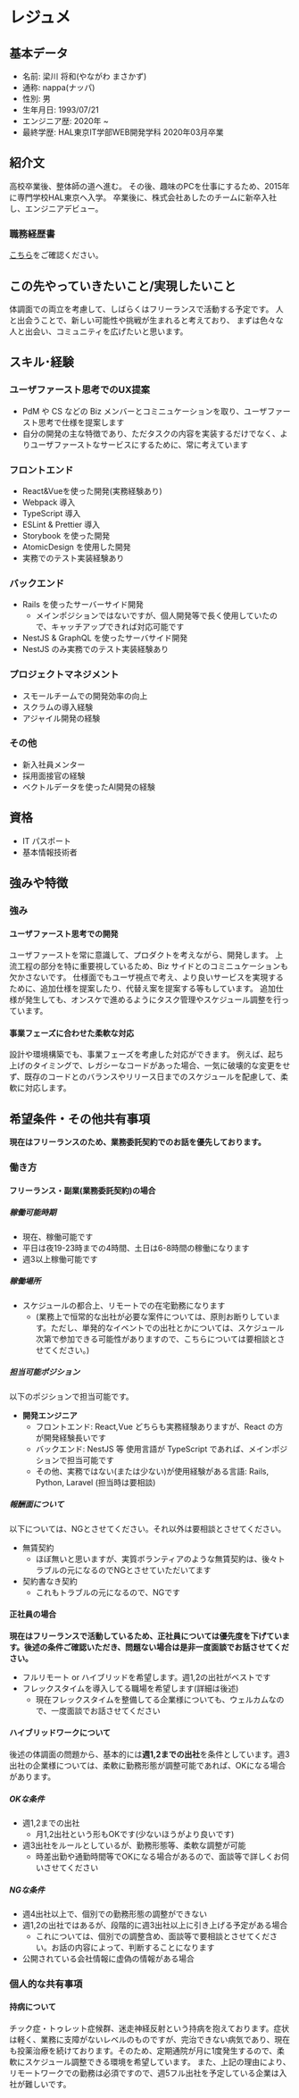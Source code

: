 # レジュメ
## 基本データ
- 名前: 梁川 将和(やながわ まさかず)
- 通称: nappa(ナッパ)
- 性別: 男
- 生年月日: 1993/07/21
- エンジニア歴: 2020年 ~
- 最終学歴: HAL東京IT学部WEB開発学科 2020年03月卒業

## 紹介文
高校卒業後、整体師の道へ進む。
その後、趣味のPCを仕事にするため、2015年に専門学校HAL東京へ入学。
卒業後に、株式会社あしたのチームに新卒入社し、エンジニアデビュー。

### 職務経歴書
[こちら](/bio)をご確認ください。

## この先やっていきたいこと/実現したいこと
体調面での両立を考慮して、しばらくはフリーランスで活動する予定です。
人と出会うことで、新しい可能性や挑戦が生まれると考えており、
まずは色々な人と出会い、コミュニティを広げたいと思います。

## スキル･経験

### ユーザファースト思考でのUX提案
- PdM や CS などの Biz メンバーとコミニュケーションを取り、ユーザファースト思考で仕様を提案します
- 自分の開発の主な特徴であり、ただタスクの内容を実装するだけでなく、よりユーザファーストなサービスにするために、常に考えています

### フロントエンド
- React&Vueを使った開発(実務経験あり)
- Webpack 導入
- TypeScript 導入
- ESLint & Prettier 導入
- Storybook を使った開発
- AtomicDesign を使用した開発
- 実務でのテスト実装経験あり

### バックエンド
- Rails を使ったサーバーサイド開発
  - メインポジションではないですが、個人開発等で長く使用していたので、キャッチアップできれば対応可能です
- NestJS & GraphQL を使ったサーバサイド開発
- NestJS のみ実務でのテスト実装経験あり

### プロジェクトマネジメント
- スモールチームでの開発効率の向上
- スクラムの導入経験
- アジャイル開発の経験

### その他
- 新入社員メンター
- 採用面接官の経験
- ベクトルデータを使ったAI開発の経験

## 資格
- IT パスポート
- 基本情報技術者

## 強みや特徴
### 強み
#### ユーザファースト思考での開発
ユーザファーストを常に意識して、プロダクトを考えながら、開発します。
上流工程の部分を特に重要視しているため、Biz サイドとのコミニュケーションも欠かさないです。
仕様面でもユーザ視点で考え、より良いサービスを実現するために、追加仕様を提案したり、代替え案を提案する等もしています。
追加仕様が発生しても、オンスケで進めるようにタスク管理やスケジュール調整を行っています。

#### 事業フェーズに合わせた柔軟な対応
設計や環境構築でも、事業フェーズを考慮した対応ができます。
例えば、起ち上げのタイミングで、レガシーなコードがあった場合、一気に破壊的な変更をせず、既存のコードとのバランスやリリース日までのスケジュールを配慮して、柔軟に対応します。

## 希望条件・その他共有事項
**現在はフリーランスのため、業務委託契約でのお話を優先しております。**
### 働き方
#### フリーランス・副業(業務委託契約)の場合
##### 稼働可能時期
- 現在、稼働可能です
- 平日は夜19-23時までの4時間、土日は6-8時間の稼働になります
- 週3以上稼働可能です

##### 稼働場所
- スケジュールの都合上、リモートでの在宅勤務になります
  - (業務上で恒常的な出社が必要な案件については、原則お断りしています。ただし、単発的なイベントでの出社とかについては、スケジュール次第で参加できる可能性がありますので、こちらについては要相談とさせてください。)

##### 担当可能ポジション
以下のポジションで担当可能です。

- **開発エンジニア**
  - フロントエンド: React,Vue どちらも実務経験ありますが、React の方が開発経験長いです
  - バックエンド: NestJS 等 使用言語が TypeScript であれば、メインポジションで担当可能です
  - その他、実務ではない(または少ない)が使用経験がある言語: Rails, Python, Laravel (担当時は要相談)

##### 報酬面について
以下については、NGとさせてください。それ以外は要相談とさせてください。

- 無賃契約
  - ほぼ無いと思いますが、実質ボランティアのような無賃契約は、後々トラブルの元になるのでNGとさせていただいてます
- 契約書なき契約
  - これもトラブルの元になるので、NGです

#### 正社員の場合
**現在はフリーランスで活動しているため、正社員については優先度を下げています。後述の条件ご確認いただき、問題ない場合は是非一度面談でお話させてください。**

- フルリモート or ハイブリッドを希望します。週1,2の出社がベストです
- フレックスタイムを導入してる職場を希望します(詳細は後述)
  - 現在フレックスタイムを整備してる企業様についても、ウェルカムなので、一度面談でお話させてください

#### ハイブリッドワークについて
後述の体調面の問題から、基本的には**週1,2までの出社**を条件としています。週3出社の企業様については、柔軟に勤務形態が調整可能であれば、OKになる場合があります。

##### OKな条件
- 週1,2までの出社
  - 月1,2出社という形もOKです(少ないほうがより良いです)
- 週3出社をルールとしているが、勤務形態等、柔軟な調整が可能
  - 時差出勤や通勤時間等でOKになる場合があるので、面談等で詳しくお伺いさせてください

##### NGな条件
- 週4出社以上で、個別での勤務形態の調整ができない
- 週1,2の出社ではあるが、段階的に週3出社以上に引き上げる予定がある場合
  - これについては、個別での調整含め、面談等で要相談とさせてください。お話の内容によって、判断することになります
- 公開されている会社情報に虚偽の情報がある場合

### 個人的な共有事項
#### 持病について
チック症・トゥレット症候群、迷走神経反射という持病を抱えております。症状は軽く、業務に支障がないレベルのものですが、完治できない病気であり、現在も投薬治療を続けております。そのため、定期通院が月に1度発生するので、柔軟にスケジュール調整できる環境を希望しています。
また、上記の理由により、リモートワークでの勤務は必須ですので、週5フル出社を予定している企業は入社が難しいです。
